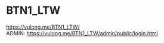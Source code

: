 # BTN1_LTW
https://vulong.me/BTN1_LTW/ <br>
ADMIN: https://vulong.me/BTN1_LTW/admin/public/login.html
